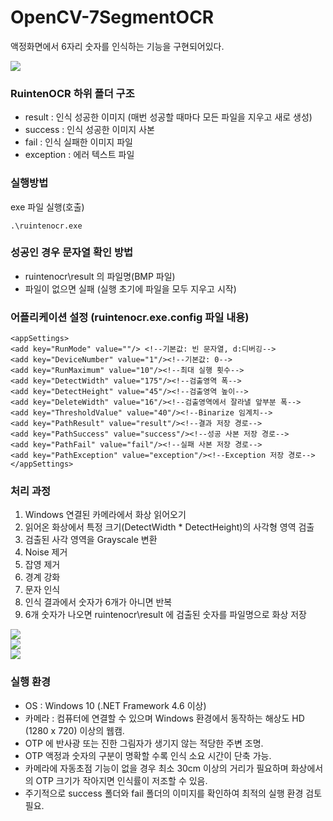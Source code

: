 # OpenCV-7SegmentOCR

액정화면에서 6자리 숫자를 인식하는 기능을 구현되어있다.
<div>
<img src="https://user-images.githubusercontent.com/31661769/90608750-ffc1e100-e23d-11ea-9076-3b9449fb2632.jpg" />    
</div>

### RuintenOCR 하위 폴더 구조

* result : 인식 성공한 이미지 (매번 성공할 때마다 모든 파일을 지우고 새로 생성)
* success : 인식 성공한 이미지 사본
* fail : 인식 실패한 이미지 파일
* exception : 에러 텍스트 파일

### 실행방법

exe 파일 실행(호출)

    .\ruintenocr.exe

### 성공인 경우 문자열 확인 방법

* ruintenocr\result 의 파일명(BMP 파일)
* 파일이 없으면 실패 (실행 초기에 파일을 모두 지우고 시작)

### 어플리케이션 설정 (ruintenocr.exe.config 파일 내용)

    <appSettings>
    <add key="RunMode" value=""/> <!--기본값: 빈 문자열, d:디버깅-->
    <add key="DeviceNumber" value="1"/><!--기본값: 0-->
    <add key="RunMaximum" value="10"/><!--최대 실행 횟수-->
    <add key="DetectWidth" value="175"/><!--검출영역 폭-->
    <add key="DetectHeight" value="45"/><!--검출영역 높이-->
    <add key="DeleteWidth" value="16"/><!--검출영역에서 잘라낼 앞부분 폭-->
    <add key="ThresholdValue" value="40"/><!--Binarize 임계치-->
    <add key="PathResult" value="result"/><!--결과 저장 경로-->
    <add key="PathSuccess" value="success"/><!--성공 사본 저장 경로-->
    <add key="PathFail" value="fail"/><!--실패 사본 저장 경로-->
    <add key="PathException" value="exception"/><!--Exception 저장 경로-->
    </appSettings> 

  
### 처리 과정

1. Windows 연결된 카메라에서 화상 읽어오기
2. 읽어온 화상에서 특정 크기(DetectWidth * DetectHeight)의 사각형 영역 검출
3. 검출된 사각 영역을 Grayscale 변환
4. Noise 제거
5. 잡영 제거
6. 경계 강화
7. 문자 인식
8. 인식 결과에서 숫자가 6개가 아니면 반복
9. 6개 숫자가 나오면 ruintenocr\result 에 검출된 숫자를 파일명으로 화상 저장

<div>
<img src="https://user-images.githubusercontent.com/31661769/90608748-ff294a80-e23d-11ea-895a-d14fc29bc232.png" />    
</div>
<div>
<img src="https://user-images.githubusercontent.com/31661769/90608743-fdf81d80-e23d-11ea-8030-8507ebd4fca3.png" />    
</div>
<div>
<img src="https://user-images.githubusercontent.com/31661769/90609538-2a606980-e23f-11ea-8d7a-666055f8cb55.png" />    
</div>

### 실행 환경

* OS : Windows 10 (.NET Framework 4.6 이상)
* 카메라 : 컴퓨터에 연결할 수 있으며 Windows 환경에서 동작하는 해상도 HD (1280 x 720) 이상의 웹캠.
* OTP 에 반사광 또는 진한 그림자가 생기지 않는 적당한 주변 조명.
* OTP 액정과 숫자의 구분이 명확할 수록 인식 소요 시간이 단축 가능.
* 카메라에 자동초점 기능이 없을 경우 최소 30cm 이상의 거리가 필요하며 화상에서의 OTP 크기가 작아지면 인식률이 저조할 수 있음.
* 주기적으로 success 폴더와 fail 폴더의 이미지를 확인하여 최적의 실행 환경 검토 필요.
